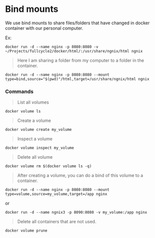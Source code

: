 # Bind mounts

We use bind mounts to share files/folders that have changed in docker container with our personal computer.

Ex:

```
docker run -d --name nginx -p 8080:8080 -v ~/Projects/fullcycle2/docker/html/:/usr/share/ngnix/html ngnix 
```

> Here I am sharing a folder from my computer to a folder in the container.

```
docker run -d --name nginx -p 8080:8080 --mount type=bind,source="$(pwd)"/html,target=/usr/share/ngnix/html ngnix
```

### Commands

> List all volumes

```
docker volume ls
```

> Create a volume

```
docker volume create my_volume
```

> Inspect a volume

```
docker volume inspect my_volume
```

> Delete all volume

```
docker volume rm $(docker volume ls -q)
```

> After creating a volume, you can do a bind of this volume to a container.

```
docker run -d --name nginx -p 8080:8080 --mount type=volume,source=my_volume,target=/app nginx
```

or

```
docker run -d --name ngnix3 -p 8090:8080 -v my_volume:/app nginx
```

> Delete all containers that are not used.

```
docker volume prune
```
